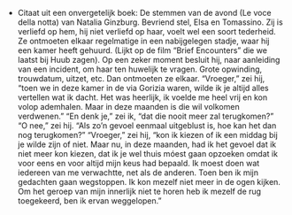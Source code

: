 - Citaat uit een onvergetelijk boek: De stemmen van de avond (Le voce della notta) van Natalia Ginzburg. Bevriend stel, Elsa en Tomassino. Zij is verliefd op hem, hij niet verliefd op haar, voelt wel een soort tederheid. Ze ontmoeten elkaar regelmatige in een nabijgelegen stadje, waar hij een kamer heeft gehuurd. (Lijkt op de film “Brief Encounters” die we laatst bij Huub zagen). Op een zeker moment besluit hij, naar aanleiding van een incident, om haar ten huwelijk te vragen. Grote opwinding, trouwdatum, uitzet, etc. Dan ontmoeten ze elkaar. “Vroeger,” zei hij, “toen we in deze kamer in de via Gorizia waren, wilde ik je altijd alles vertellen wat ik dacht. Het was heerlijk, ik voelde me heel vrij en kon volop ademhalen. Maar in deze maanden is die wil volkomen verdwenen.” “En denk je,” zei ik, “dat die nooit meer zal terugkomen?” “O nee,” zei hij. “Als zo’n gevoel eenmaal uitgeblust is, hoe kan het dan nog terugkomen?” “Vroeger,” zei hij, “kon ik kiezen of ik een middag bij je wilde zijn of niet. Maar nu, in deze maanden, had ik het gevoel dat ik niet meer kon kiezen, dat ik je wel thuis móest gaan opzoeken omdat ik voor eens en voor altijd mijn keus had bepaald. Ik moest doen wat iedereen van me verwachtte, net als de anderen. Toen ben ik mijn gedachten gaan wegstoppen. Ik kon mezelf niet meer in de ogen kijken. Om het geroep van mijn innerlijk niet te horen heb ik mezelf de rug toegekeerd, ben ik ervan weggelopen.”